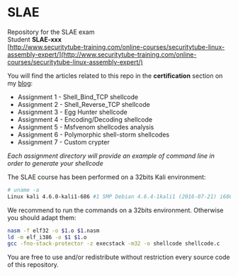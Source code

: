 # SLAE
Repository for the SLAE exam  
Student **SLAE-xxx**  
[http://www.securitytube-training.com/online-courses/securitytube-linux-assembly-expert/](http://www.securitytube-training.com/online-courses/securitytube-linux-assembly-expert/)  
  
You will find the articles related to this repo in the **certification** section on my [blog](https://xxx/):  
  
 - Assignment 1 - Shell_Bind_TCP shellcode
 - Assignment 2 - Shell_Reverse_TCP shellcode
 - Assignment 3 - Egg Hunter shellcode
 - Assignment 4 - Encoding/Decoding shellcode
 - Assignment 5 - Msfvenom shellcodes analysis
 - Assignment 6 - Polymorphic shell-storm shellcodes
 - Assignment 7 - Custom crypter
  
*Each assignment directory will provide an example of command line in order to generate your shellcode*  
  
The SLAE course has been performed on a 32bits Kali environment:  
```bash
# uname -a
Linux kali 4.6.0-kali1-686 #1 SMP Debian 4.6.4-1kali1 (2016-07-21) i686 GNU/Linux
```
  
We recommend to run the commands on a 32bits environment. Otherwise you should adapt them:  
```bash
nasm -f elf32 -o $1.o $1.nasm
ld -m elf_i386 -o $1 $1.o
gcc -fno-stack-protector -z execstack -m32 -o shellcode shellcode.c
```
  
You are free to use and/or redistribute without restriction every source code of this repository.

